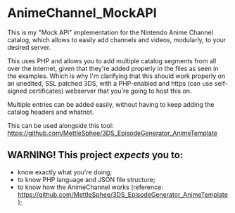# AnimeChannel_MockAPI
This is my "Mock API" implementation for the Nintendo Anime Channel catalog, which allows to easily add channels and videos, modularly, to your desired server.

This uses PHP and allows you to add multiple catalog segments from all over the internet, given that they're added properly in the files as seen in the examples. 
Which is why I'm clarifying that this should work properly on an unedited, SSL patched 3DS, with a PHP-enabled and https (can use self-signed certificates) webserver that you're going to host this on.



Multiple entries can be added easily, without having to keep adding the catalog headers and whatnot. 

This can be used alongside this tool: https://github.com/MettleSphee/3DS_EpisodeGenerator_AnimeTemplate


## WARNING! This project *expects* you to:
- know exactly what you're doing;
- to know PHP language and JSON file structure;
- to know how the AnimeChannel works (reference: https://github.com/MettleSphee/3DS_EpisodeGenerator_AnimeTemplate);
